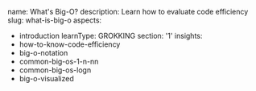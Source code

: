 name: What's Big-O?
description: Learn how to evaluate code efficiency
slug: what-is-big-o
aspects:
  - introduction
learnType: GROKKING
section: '1'
insights:
  - how-to-know-code-efficiency
  - big-o-notation
  - common-big-os-1-n-nn
  - common-big-os-logn
  - big-o-visualized